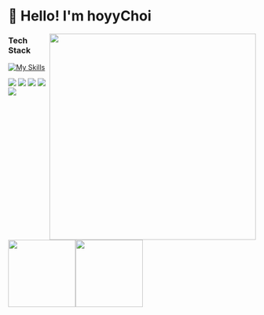 <h1 align="left" id="macropower-title">🤡 Hello! I'm hoyyChoi</h1>


<img align='right' src="https://media.giphy.com/media/836HiJc7pgzy8iNXCn/giphy.gif" width="420" />



### Tech Stack
[![My Skills](https://skillicons.dev/icons?i=html,css,javascript,typescript,python,react,next,vite,redux,styledcomponents,git,github,figma,vscode,vercel,netlify&perline=8)](https://skillicons.dev)
<!-- <img src="https://img.shields.io/badge/html5-E34F26?style=flat&logo=html5&logoColor=white"/> <img src="https://img.shields.io/badge/css3-1572B6?style=flat&logo=css3&logoColor=white"/> <img src="https://img.shields.io/badge/python-3776AB?style=flat&logo=python&logoColor=white"/> <img src="https://img.shields.io/badge/javascript-F7DF1E?style=flat&logo=javascript&logoColor=white"/>
 <img src="https://img.shields.io/badge/typescript-3178C6?style=flat&logo=typescript&logoColor=white"/>
<img src="https://img.shields.io/badge/React-61DAFB?style=flat&logo=React&logoColor=white"/>
<img src="https://img.shields.io/badge/Next.js-000000?style=flat&logo=nextdotjs&logoColor=white"/>-->
<img src="https://img.shields.io/badge/recoil-3578E5?style=flat&logo=recoil&logoColor=white"/> <img src="https://img.shields.io/badge/axios-5A29E4?style=flat&logo=axios&logoColor=white"/>
<img src="https://img.shields.io/badge/ReactNative-00148C?style=flat&logo=React&logoColor=white"/>
<img src="https://img.shields.io/badge/npm-CB3837?style=flat&logo=npm&logoColor=white"/>
<img src="https://img.shields.io/badge/yarn-2C8EBB?style=flat&logo=yarn&logoColor=white"/>
<br/><br/>
<!-- <img src="https://img.shields.io/badge/redux-764ABC?style=flat&logo=redux&logoColor=white"/>
<img src="https://img.shields.io/badge/recoil-3578E5?style=flat&logo=recoil&logoColor=white"/>
<img src="https://img.shields.io/badge/git-F05032?style=flat&logo=git&logoColor=white"/>
<img src="https://img.shields.io/badge/github-181717?style=flat&logo=github&logoColor=white"/>
<img src="https://img.shields.io/badge/npm-CB3837?style=flat&logo=npm&logoColor=white"/>
<img src="https://img.shields.io/badge/yarn-2C8EBB?style=flat&logo=yarn&logoColor=white"/>
<img src="https://img.shields.io/badge/vite-646CFF?style=flat&logo=vite&logoColor=white"/>
<img src="https://img.shields.io/badge/CreateReactApp-09D3AC?style=flat&logo=createreactapp&logoColor=white"/>
<img src="https://img.shields.io/badge/vercel-000000?style=flat&logo=vercel&logoColor=white"/>
<img src="https://img.shields.io/badge/netlify-00C7B7?style=flat&logo=netlify&logoColor=white"/>

<img src="https://img.shields.io/badge/styledcomponents-DB7093?style=flat&logo=styledcomponents&logoColor=white"/> <img src="https://img.shields.io/badge/axios-5A29E4?style=flat&logo=axios&logoColor=white"/> -->
<br>

<a href="https://github.com/hoyyChoi" width="100%" ><img height="137px" src="https://github-readme-stats.vercel.app/api?username=hoyyChoi&hide_title=true&hide_border=true&show_icons=true&include_all_commits=true&count_public=true&line_height=21&text_color=000&icon_color=000&bg_color=0,ea6161,ffc64d,fffc4d,52fa5a&theme=graywhite" /><!-- wi*quL3fcV --><img height="137px" src="https://github-readme-stats.vercel.app/api/top-langs/?username=hoyyChoi&hide=html&hide_title=true&hide_border=true&layout=compact&langs_count=6&exclude_repo=comp426,Redventures-Movie-Quotes&text_color=000&icon_color=fff&bg_color=0,52fa5a,4dfcff,c64dff&theme=graywhite" /></a>
